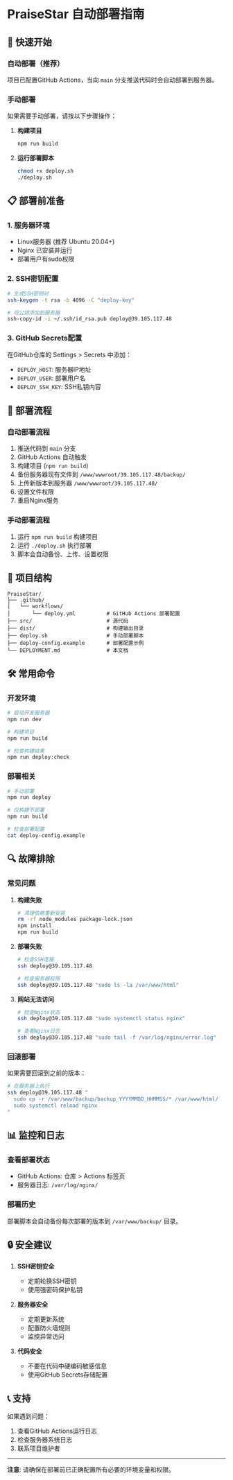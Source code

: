 # PraiseStar 自动部署指南

## 🚀 快速开始

### 自动部署（推荐）
项目已配置GitHub Actions，当向 `main` 分支推送代码时会自动部署到服务器。

### 手动部署
如果需要手动部署，请按以下步骤操作：

1. **构建项目**
   ```bash
   npm run build
   ```

2. **运行部署脚本**
   ```bash
   chmod +x deploy.sh
   ./deploy.sh
   ```

## 📋 部署前准备

### 1. 服务器环境
- Linux服务器 (推荐 Ubuntu 20.04+)
- Nginx 已安装并运行
- 部署用户有sudo权限

### 2. SSH密钥配置
```bash
# 生成SSH密钥对
ssh-keygen -t rsa -b 4096 -C "deploy-key"

# 将公钥添加到服务器
ssh-copy-id -i ~/.ssh/id_rsa.pub deploy@39.105.117.48
```

### 3. GitHub Secrets配置
在GitHub仓库的 Settings > Secrets 中添加：
- `DEPLOY_HOST`: 服务器IP地址
- `DEPLOY_USER`: 部署用户名
- `DEPLOY_SSH_KEY`: SSH私钥内容

## 🔧 部署流程

### 自动部署流程
1. 推送代码到 `main` 分支
2. GitHub Actions 自动触发
3. 构建项目 (`npm run build`)
4. 备份服务器现有文件到 `/www/wwwroot/39.105.117.48/backup/`
5. 上传新版本到服务器 `/www/wwwroot/39.105.117.48/`
6. 设置文件权限
7. 重启Nginx服务

### 手动部署流程
1. 运行 `npm run build` 构建项目
2. 运行 `./deploy.sh` 执行部署
3. 脚本会自动备份、上传、设置权限

## 📁 项目结构

```
PraiseStar/
├── .github/
│   └── workflows/
│       └── deploy.yml          # GitHub Actions 部署配置
├── src/                        # 源代码
├── dist/                       # 构建输出目录
├── deploy.sh                   # 手动部署脚本
├── deploy-config.example       # 部署配置示例
└── DEPLOYMENT.md               # 本文档
```

## 🛠️ 常用命令

### 开发环境
```bash
# 启动开发服务器
npm run dev

# 构建项目
npm run build

# 检查构建结果
npm run deploy:check
```

### 部署相关
```bash
# 手动部署
npm run deploy

# 仅构建不部署
npm run build

# 检查部署配置
cat deploy-config.example
```

## 🔍 故障排除

### 常见问题

1. **构建失败**
   ```bash
   # 清理依赖重新安装
   rm -rf node_modules package-lock.json
   npm install
   npm run build
   ```

2. **部署失败**
   ```bash
   # 检查SSH连接
   ssh deploy@39.105.117.48
   
   # 检查服务器权限
   ssh deploy@39.105.117.48 "sudo ls -la /var/www/html"
   ```

3. **网站无法访问**
   ```bash
   # 检查Nginx状态
   ssh deploy@39.105.117.48 "sudo systemctl status nginx"
   
   # 查看Nginx日志
   ssh deploy@39.105.117.48 "sudo tail -f /var/log/nginx/error.log"
   ```

### 回滚部署
如果需要回滚到之前的版本：
```bash
# 在服务器上执行
ssh deploy@39.105.117.48 "
  sudo cp -r /var/www/backup/backup_YYYYMMDD_HHMMSS/* /var/www/html/
  sudo systemctl reload nginx
"
```

## 📊 监控和日志

### 查看部署状态
- GitHub Actions: 仓库 > Actions 标签页
- 服务器日志: `/var/log/nginx/`

### 部署历史
部署脚本会自动备份每次部署的版本到 `/var/www/backup/` 目录。

## 🔒 安全建议

1. **SSH密钥安全**
   - 定期轮换SSH密钥
   - 使用强密码保护私钥

2. **服务器安全**
   - 定期更新系统
   - 配置防火墙规则
   - 监控异常访问

3. **代码安全**
   - 不要在代码中硬编码敏感信息
   - 使用GitHub Secrets存储配置

## 📞 支持

如果遇到问题：
1. 查看GitHub Actions运行日志
2. 检查服务器系统日志
3. 联系项目维护者

---

**注意**: 请确保在部署前已正确配置所有必要的环境变量和权限。

